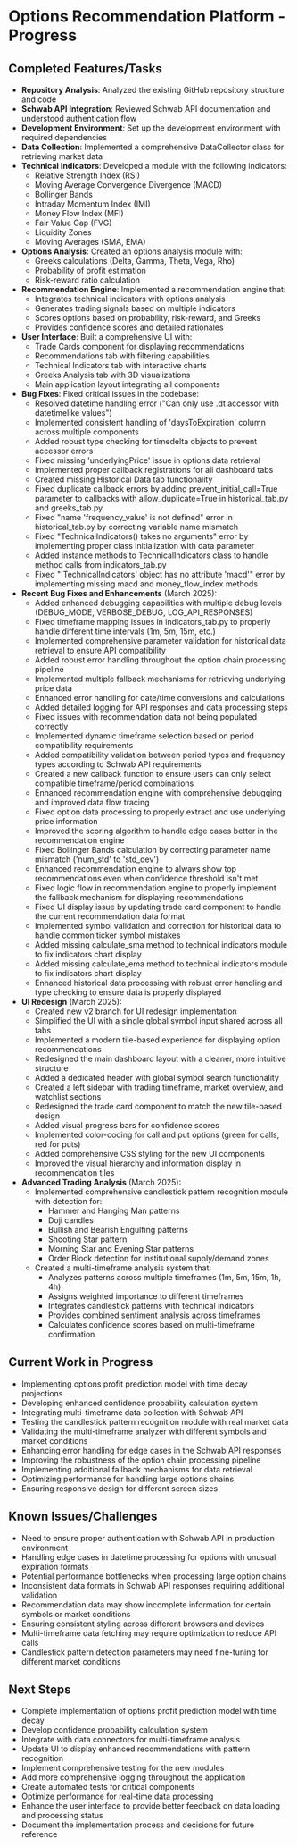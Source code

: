 # Options Recommendation Platform - Progress

## Completed Features/Tasks

- **Repository Analysis**: Analyzed the existing GitHub repository structure and code
- **Schwab API Integration**: Reviewed Schwab API documentation and understood authentication flow
- **Development Environment**: Set up the development environment with required dependencies
- **Data Collection**: Implemented a comprehensive DataCollector class for retrieving market data
- **Technical Indicators**: Developed a module with the following indicators:
  - Relative Strength Index (RSI)
  - Moving Average Convergence Divergence (MACD)
  - Bollinger Bands
  - Intraday Momentum Index (IMI)
  - Money Flow Index (MFI)
  - Fair Value Gap (FVG)
  - Liquidity Zones
  - Moving Averages (SMA, EMA)
- **Options Analysis**: Created an options analysis module with:
  - Greeks calculations (Delta, Gamma, Theta, Vega, Rho)
  - Probability of profit estimation
  - Risk-reward ratio calculation
- **Recommendation Engine**: Implemented a recommendation engine that:
  - Integrates technical indicators with options analysis
  - Generates trading signals based on multiple indicators
  - Scores options based on probability, risk-reward, and Greeks
  - Provides confidence scores and detailed rationales
- **User Interface**: Built a comprehensive UI with:
  - Trade Cards component for displaying recommendations
  - Recommendations tab with filtering capabilities
  - Technical Indicators tab with interactive charts
  - Greeks Analysis tab with 3D visualizations
  - Main application layout integrating all components
- **Bug Fixes**: Fixed critical issues in the codebase:
  - Resolved datetime handling error ("Can only use .dt accessor with datetimelike values")
  - Implemented consistent handling of 'daysToExpiration' column across multiple components
  - Added robust type checking for timedelta objects to prevent accessor errors
  - Fixed missing 'underlyingPrice' issue in options data retrieval
  - Implemented proper callback registrations for all dashboard tabs
  - Created missing Historical Data tab functionality
  - Fixed duplicate callback errors by adding prevent_initial_call=True parameter to callbacks with allow_duplicate=True in historical_tab.py and greeks_tab.py
  - Fixed "name 'frequency_value' is not defined" error in historical_tab.py by correcting variable name mismatch
  - Fixed "TechnicalIndicators() takes no arguments" error by implementing proper class initialization with data parameter
  - Added instance methods to TechnicalIndicators class to handle method calls from indicators_tab.py
  - Fixed "'TechnicalIndicators' object has no attribute 'macd'" error by implementing missing macd and money_flow_index methods
- **Recent Bug Fixes and Enhancements** (March 2025):
  - Added enhanced debugging capabilities with multiple debug levels (DEBUG_MODE, VERBOSE_DEBUG, LOG_API_RESPONSES)
  - Fixed timeframe mapping issues in indicators_tab.py to properly handle different time intervals (1m, 5m, 15m, etc.)
  - Implemented comprehensive parameter validation for historical data retrieval to ensure API compatibility
  - Added robust error handling throughout the option chain processing pipeline
  - Implemented multiple fallback mechanisms for retrieving underlying price data
  - Enhanced error handling for date/time conversions and calculations
  - Added detailed logging for API responses and data processing steps
  - Fixed issues with recommendation data not being populated correctly
  - Implemented dynamic timeframe selection based on period compatibility requirements
  - Added compatibility validation between period types and frequency types according to Schwab API requirements
  - Created a new callback function to ensure users can only select compatible timeframe/period combinations
  - Enhanced recommendation engine with comprehensive debugging and improved data flow tracing
  - Fixed option data processing to properly extract and use underlying price information
  - Improved the scoring algorithm to handle edge cases better in the recommendation engine
  - Fixed Bollinger Bands calculation by correcting parameter name mismatch ('num_std' to 'std_dev')
  - Enhanced recommendation engine to always show top recommendations even when confidence threshold isn't met
  - Fixed logic flow in recommendation engine to properly implement the fallback mechanism for displaying recommendations
  - Fixed UI display issue by updating trade card component to handle the current recommendation data format
  - Implemented symbol validation and correction for historical data to handle common ticker symbol mistakes
  - Added missing calculate_sma method to technical indicators module to fix indicators chart display
  - Added missing calculate_ema method to technical indicators module to fix indicators chart display
  - Enhanced historical data processing with robust error handling and type checking to ensure data is properly displayed
- **UI Redesign** (March 2025):
  - Created new v2 branch for UI redesign implementation
  - Simplified the UI with a single global symbol input shared across all tabs
  - Implemented a modern tile-based experience for displaying option recommendations
  - Redesigned the main dashboard layout with a cleaner, more intuitive structure
  - Added a dedicated header with global symbol search functionality
  - Created a left sidebar with trading timeframe, market overview, and watchlist sections
  - Redesigned the trade card component to match the new tile-based design
  - Added visual progress bars for confidence scores
  - Implemented color-coding for call and put options (green for calls, red for puts)
  - Added comprehensive CSS styling for the new UI components
  - Improved the visual hierarchy and information display in recommendation tiles
- **Advanced Trading Analysis** (March 2025):
  - Implemented comprehensive candlestick pattern recognition module with detection for:
    - Hammer and Hanging Man patterns
    - Doji candles
    - Bullish and Bearish Engulfing patterns
    - Shooting Star pattern
    - Morning Star and Evening Star patterns
    - Order Block detection for institutional supply/demand zones
  - Created a multi-timeframe analysis system that:
    - Analyzes patterns across multiple timeframes (1m, 5m, 15m, 1h, 4h)
    - Assigns weighted importance to different timeframes
    - Integrates candlestick patterns with technical indicators
    - Provides combined sentiment analysis across timeframes
    - Calculates confidence scores based on multi-timeframe confirmation

## Current Work in Progress

- Implementing options profit prediction model with time decay projections
- Developing enhanced confidence probability calculation system
- Integrating multi-timeframe data collection with Schwab API
- Testing the candlestick pattern recognition module with real market data
- Validating the multi-timeframe analyzer with different symbols and market conditions
- Enhancing error handling for edge cases in the Schwab API responses
- Improving the robustness of the option chain processing pipeline
- Implementing additional fallback mechanisms for data retrieval
- Optimizing performance for handling large options chains
- Ensuring responsive design for different screen sizes

## Known Issues/Challenges

- Need to ensure proper authentication with Schwab API in production environment
- Handling edge cases in datetime processing for options with unusual expiration formats
- Potential performance bottlenecks when processing large option chains
- Inconsistent data formats in Schwab API responses requiring additional validation
- Recommendation data may show incomplete information for certain symbols or market conditions
- Ensuring consistent styling across different browsers and devices
- Multi-timeframe data fetching may require optimization to reduce API calls
- Candlestick pattern detection parameters may need fine-tuning for different market conditions

## Next Steps

- Complete implementation of options profit prediction model with time decay
- Develop confidence probability calculation system
- Integrate with data connectors for multi-timeframe analysis
- Update UI to display enhanced recommendations with pattern recognition
- Implement comprehensive testing for the new modules
- Add more comprehensive logging throughout the application
- Create automated tests for critical components
- Optimize performance for real-time data processing
- Enhance the user interface to provide better feedback on data loading and processing status
- Document the implementation process and decisions for future reference
